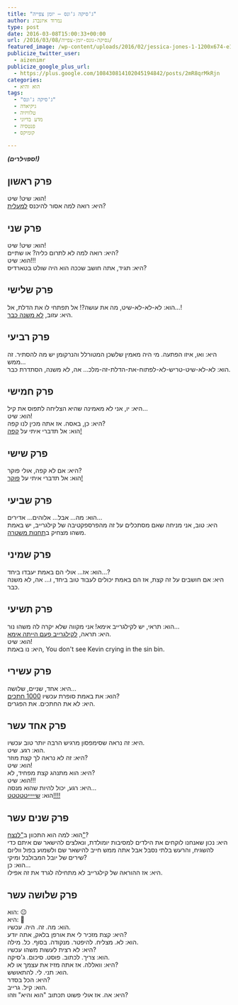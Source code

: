```yaml
---
title: "ג'סיקה ג'ונס – יומן צפייה"
author: נמרוד איזנברג
type: post
date: 2016-03-08T15:00:33+00:00
url: /2016/03/08/גסיקה-גונס-יומן-צפייה/
featured_image: /wp-content/uploads/2016/02/jessica-jones-1-1200x674-e1456175073180-150x150.jpg
publicize_twitter_user:
  - aizenimr
publicize_google_plus_url:
  - https://plus.google.com/108430814102045194842/posts/2mR8qrMkRjn
categories:
  - הוא והיא
tags:
  - "ג'סיקה ג'ונס"
  - גיקיאדה
  - טלוויזיה
  - מדע בדיוני
  - פנטסיה
  - קומיקס

---
```

**_(ספוילרים!)_**

## פרק ראשון

הוא: שיט! שיט!  
היא: רואה למה אסור להיכנס [למעלית][1]?

## פרק שני

הוא: שיט! שיט!  
היא: רואה למה לא לתרום כליה? או שתיים?  
הוא: שיט!!!  
היא: תגיד, אתה חושב שככה הוא היה שולט בטארדיס?

## פרק שלישי

הוא: לא-לא-לא-שיט, מה את עושה?! אל תפתחי לו את הדלת, אל&#8230;!  
היא: עזוב, [לא משנה כבר][2].

## פרק רביעי

היא: ואו, איזו הפתעה. מי היה מאמין שלשכן המטורלל והנרקומן יש מה להסתיר. זה ממש&#8230;  
הוא: לא-לא-שיט-טריש-לא-לפתוח-את-הדלת-זה-מלכ&#8230; אה, לא משנה, הסתדרת כבר.

## פרק חמישי

היא: יו, אני לא מאמינה שהיא הצליחה לתפוס את קיל&#8230;  
הוא: שיט!  
היא: כן, באסה. אז אתה מכין לנו קפה?  
הוא: אל תדברי איתי על [קפה!][3]

## פרק שישי

היא: אם לא קפה, אולי פוקר?  
הוא: אל תדברי איתי על [פוקר!][4]

## פרק שביעי

הוא: מה&#8230; אבל&#8230; אלוהים&#8230; אדירים&#8230;  
היא: טוב, אני מניחה שאם מסתכלים על זה מהפרספקטיבה של קילגרייב, יש באמת משהו מצחיק ב[תחנות משטרה][5].

## פרק שמיני

הוא: אז&#8230; אולי הם באמת יעבדו ביחד&#8230;?  
היא: אם חושבים על זה קצת, אז הם באמת יכולים לעבוד טוב ביחד, ו&#8230; אה, לא משנה כבר.

## פרק תשיעי

הוא: תראי, יש לקילגרייב אימא! אני מקווה שלא יקרה לה משהו נור&#8230;  
היא: תראה, [לקילגרייב פעם הייתה אימא][6].  
הוא: שיט!  
היא: נו באמת, You don't see Kevin crying in the sin bin.

## פרק עשירי

היא: אחד, שניים, שלושה&#8230;  
הוא: את באמת סופרת עכשיו [1000 חתכים][7]?  
היא: לא את החתכים. את הפגרים.

## פרק אחד עשר

היא: זה נראה שסימפסון מרגיש הרבה יותר טוב עכשיו.  
הוא: רגע. שיט.  
היא: זה לא נראה לך קצת מוזר?  
הוא: שיט!  
היא: הוא מתנהג קצת מפחיד, לא?  
הוא: שיט!!!  
היא: רגע, יכול להיות שהוא מנסה&#8230;  
הוא: [שיייייטטטטט!!!!][8]

## פרק שנים עשר

הוא: למה הוא התכוון ב["לנצח"][9]?  
היא: נכון שאנחנו לוקחים את הילדים למסיבות יומולדת, ונאלצים להישאר שם איתם כדי להשגיח, והרעש בלתי נסבל אבל אתה ממש חייב להישאר שם ולשמוע בפול ווליום שירים של יובל המבולבל ומיקי?  
הוא: כן&#8230;  
היא: אז ההוראה של קילגרייב לא מתחילה לגרד את זה אפילו.

## פרק שלושה עשר

הוא: 😐  
היא: 🙂  
הוא: מה. זה. היה. עכשיו.  
היא: קצת מזכיר לי את אורפן בלאק, אתה יודע?  
הוא: לא. מצליח. להיפטר. מנקודה. בסוף. כל. מילה.  
היא: לא רצית לעשות משהו עכשיו?  
הוא: צריך. לכתוב. פוסט. סיכום. ג'סיקה.  
היא: וואללה. אז אתה מזיז את עצמך או לא?  
הוא: תני. לי. להתאושש.  
היא: הכל בסדר?  
הוא: קיל. גרייב.  
היא: אה. אז אולי פשוט תכתוב "הוא והיא" וזהו?

 [1]: https://www.youtube.com/watch?v=Cmb1dxLlyoU
 [2]: https://www.youtube.com/watch?v=PMntmU-hj6c
 [3]: https://www.youtube.com/watch?v=FCo4-hXcIuA
 [4]: https://www.youtube.com/watch?v=X2NtAP9-o4s
 [5]: https://www.youtube.com/watch?v=o7N2-k4RR8Q
 [6]: https://www.youtube.com/watch?v=Q9HEnB-VeuM
 [7]: https://www.youtube.com/watch?v=zdYSdRTjfzE
 [8]: https://www.youtube.com/watch?v=lZMy2Rdnaek
 [9]: https://www.youtube.com/watch?v=JaDdao01Ofw